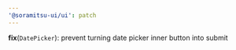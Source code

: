 ```yaml
---
'@soramitsu-ui/ui': patch
---
```


**fix**(`DatePicker`): prevent turning date picker inner button into submit
